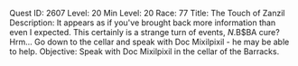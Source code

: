 Quest ID: 2607
Level: 20
Min Level: 20
Race: 77
Title: The Touch of Zanzil
Description: It appears as if you've brought back more information than even I expected. This certainly is a strange turn of events, $N.$B$BA cure? Hrm... Go down to the cellar and speak with Doc Mixilpixil - he may be able to help.
Objective: Speak with Doc Mixilpixil in the cellar of the Barracks.
